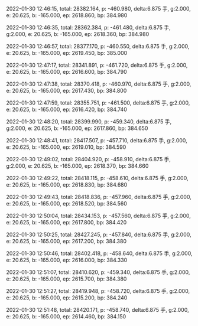 2022-01-30 12:46:15, total: 28382.164, p: -460.980, delta:6.875 手, g:2.000, e: 20.625, b: -165.000, ep: 2618.860, bp: 384.980

2022-01-30 12:46:35, total: 28362.384, p: -461.480, delta:6.875 手, g:2.000, e: 20.625, b: -165.000, ep: 2618.360, bp: 384.980

2022-01-30 12:46:57, total: 28377.170, p: -460.550, delta:6.875 手, g:2.000, e: 20.625, b: -165.000, ep: 2619.450, bp: 385.000

2022-01-30 12:47:17, total: 28341.891, p: -461.720, delta:6.875 手, g:2.000, e: 20.625, b: -165.000, ep: 2616.600, bp: 384.790

2022-01-30 12:47:38, total: 28370.418, p: -460.970, delta:6.875 手, g:2.000, e: 20.625, b: -165.000, ep: 2617.430, bp: 384.800

2022-01-30 12:47:59, total: 28355.751, p: -461.500, delta:6.875 手, g:2.000, e: 20.625, b: -165.000, ep: 2616.420, bp: 384.740

2022-01-30 12:48:20, total: 28399.990, p: -459.340, delta:6.875 手, g:2.000, e: 20.625, b: -165.000, ep: 2617.860, bp: 384.650

2022-01-30 12:48:41, total: 28417.507, p: -457.710, delta:6.875 手, g:2.000, e: 20.625, b: -165.000, ep: 2619.010, bp: 384.590

2022-01-30 12:49:02, total: 28404.920, p: -458.910, delta:6.875 手, g:2.000, e: 20.625, b: -165.000, ep: 2618.370, bp: 384.660

2022-01-30 12:49:22, total: 28418.115, p: -458.610, delta:6.875 手, g:2.000, e: 20.625, b: -165.000, ep: 2618.830, bp: 384.680

2022-01-30 12:49:43, total: 28418.836, p: -457.960, delta:6.875 手, g:2.000, e: 20.625, b: -165.000, ep: 2618.520, bp: 384.560

2022-01-30 12:50:04, total: 28434.153, p: -457.560, delta:6.875 手, g:2.000, e: 20.625, b: -165.000, ep: 2617.800, bp: 384.420

2022-01-30 12:50:25, total: 28427.245, p: -457.840, delta:6.875 手, g:2.000, e: 20.625, b: -165.000, ep: 2617.200, bp: 384.380

2022-01-30 12:50:46, total: 28402.418, p: -458.640, delta:6.875 手, g:2.000, e: 20.625, b: -165.000, ep: 2616.000, bp: 384.330

2022-01-30 12:51:07, total: 28410.620, p: -459.340, delta:6.875 手, g:2.000, e: 20.625, b: -165.000, ep: 2615.700, bp: 384.380

2022-01-30 12:51:27, total: 28419.948, p: -458.720, delta:6.875 手, g:2.000, e: 20.625, b: -165.000, ep: 2615.200, bp: 384.240

2022-01-30 12:51:48, total: 28420.171, p: -458.740, delta:6.875 手, g:2.000, e: 20.625, b: -165.000, ep: 2614.460, bp: 384.150